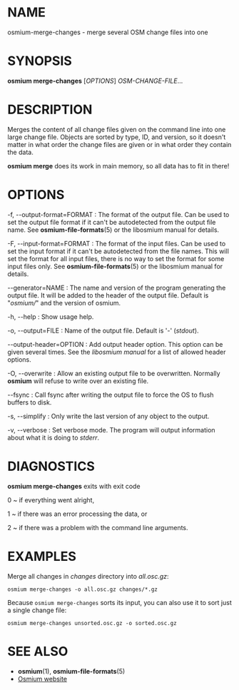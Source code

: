 
# NAME

osmium-merge-changes - merge several OSM change files into one


# SYNOPSIS

**osmium merge-changes** \[*OPTIONS*\] *OSM-CHANGE-FILE*...


# DESCRIPTION

Merges the content of all change files given on the command line into one large
change file. Objects are sorted by type, ID, and version, so it doesn't matter
in what order the change files are given or in what order they contain the data.

**osmium merge** does its work in main memory, so all data has to fit in there!


# OPTIONS

-f, --output-format=FORMAT
:   The format of the output file. Can be used to set the output file format
    if it can't be autodetected from the output file name.
    See **osmium-file-formats**(5) or the libosmium manual for details.

-F, --input-format=FORMAT
:   The format of the input files. Can be used to set the input format if it
    can't be autodetected from the file names. This will set the format for
    all input files, there is no way to set the format for some input files
    only. See **osmium-file-formats**(5) or the libosmium manual for details.

--generator=NAME
:   The name and version of the program generating the output file. It will be
    added to the header of the output file. Default is "*osmium/*" and the version
    of osmium.

-h, --help
:   Show usage help.

-o, --output=FILE
:   Name of the output file. Default is '-' (*stdout*).

--output-header=OPTION
:   Add output header option. This option can be given several times. See the
    *libosmium manual* for a list of allowed header options.

-O, --overwrite
:   Allow an existing output file to be overwritten. Normally **osmium** will
    refuse to write over an existing file.

--fsync
:   Call fsync after writing the output file to force the OS to flush buffers
    to disk.

-s, --simplify
:   Only write the last version of any object to the output.

-v, --verbose
:   Set verbose mode. The program will output information about what it is
    doing to *stderr*.


# DIAGNOSTICS

**osmium merge-changes** exits with exit code

0
  ~ if everything went alright,

1
  ~ if there was an error processing the data, or

2
  ~ if there was a problem with the command line arguments.


# EXAMPLES

Merge all changes in *changes* directory into *all.osc.gz*:

    osmium merge-changes -o all.osc.gz changes/*.gz

Because `osmium merge-changes` sorts its input, you can also use it to sort
just a single change file:

    osmium merge-changes unsorted.osc.gz -o sorted.osc.gz


# SEE ALSO

* **osmium**(1), **osmium-file-formats**(5)
* [Osmium website](http://osmcode.org/osmium)

